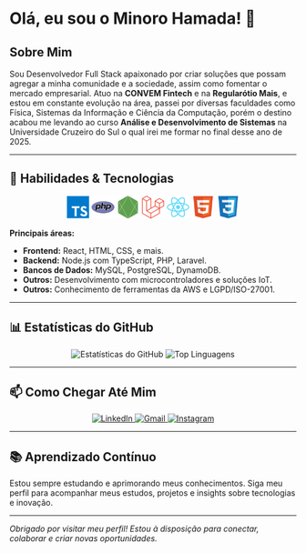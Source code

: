 # Olá, eu sou o Minoro Hamada! 👋

## Sobre Mim
Sou Desenvolvedor Full Stack apaixonado por criar soluções que possam agregar a minha comunidade e a sociedade, assim como fomentar o mercado empresarial. Atuo na **CONVEM Fintech** e na **Regularótio Mais**, e estou em constante evolução na área, passei por diversas faculdades como Física, Sistemas da Informação e Ciência da Computação, porém o destino acabou me levando ao curso **Análise e Desenvolvimento de Sistemas** na Universidade Cruzeiro do Sul o qual irei me formar no final desse ano de 2025.

---

## 🚀 Habilidades & Tecnologias

<div align="center">
  <!-- Principais linguagens -->
  <img height="40" src="https://raw.githubusercontent.com/devicons/devicon/master/icons/typescript/typescript-plain.svg">
  <img height="40" src="https://raw.githubusercontent.com/devicons/devicon/master/icons/php/php-original.svg">
  <!-- Frameworks e ferramentas -->
  <img height="40" src="https://raw.githubusercontent.com/devicons/devicon/master/icons/nodejs/nodejs-plain.svg">
  <img height="40" src="https://raw.githubusercontent.com/devicons/devicon/master/icons/laravel/laravel-original.svg">
  <img height="40" src="https://raw.githubusercontent.com/devicons/devicon/master/icons/react/react-original.svg">
  <!-- Outras tecnologias -->
  <img height="40" src="https://raw.githubusercontent.com/devicons/devicon/master/icons/html5/html5-original.svg">
  <img height="40" src="https://raw.githubusercontent.com/devicons/devicon/master/icons/css3/css3-original.svg">
</div>

**Principais áreas:**
- **Frontend:** React, HTML, CSS, e mais.
- **Backend:** Node.js com TypeScript, PHP, Laravel.
- **Bancos de Dados:** MySQL, PostgreSQL, DynamoDB.
- **Outros:** Desenvolvimento com microcontroladores e soluções IoT.
- **Outros:** Conhecimento de ferramentas da AWS e LGPD/ISO-27001.

---

## 📊 Estatísticas do GitHub

<div align="center">
  <img src="https://github-readme-stats.vercel.app/api?username=hamada-minoro&show_icons=true&theme=dracula" alt="Estatísticas do GitHub"/>
  <img src="https://github-readme-stats.vercel.app/api/top-langs/?username=hamada-minoro&layout=compact&theme=dracula" alt="Top Linguagens"/>
</div>

---


## 📫 Como Chegar Até Mim

<div align="center">
  <a href="https://www.linkedin.com/in/minoro-hamada" target="_blank">
    <img src="https://img.shields.io/badge/-LinkedIn-%230077B5?style=for-the-badge&logo=linkedin&logoColor=white" alt="LinkedIn"/>
  </a>
  <a href="mailto:hamada.minoro.08@gmail.com" target="_blank">
    <img src="https://img.shields.io/badge/-Gmail-%23333?style=for-the-badge&logo=gmail&logoColor=white" alt="Gmail"/>
  </a>
  <a href="https://instagram.com/hminoro/" target="_blank">
    <img src="https://img.shields.io/badge/-Instagram-%23E4405F?style=for-the-badge&logo=instagram&logoColor=white" alt="Instagram"/>
  </a>
</div>

---

## 📚 Aprendizado Contínuo
Estou sempre estudando e aprimorando meus conhecimentos. Siga meu perfil para acompanhar meus estudos, projetos e insights sobre tecnologias e inovação.

---

*Obrigado por visitar meu perfil! Estou à disposição para conectar, colaborar e criar novas oportunidades.*
